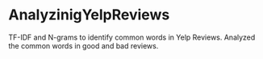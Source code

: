 # AnalyzinigYelpReviews
TF-IDF and N-grams to identify common words in Yelp Reviews. Analyzed the common words in good and bad reviews. 
